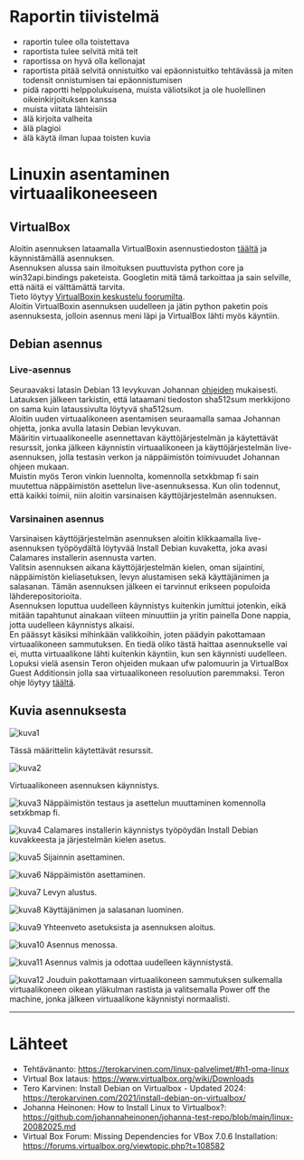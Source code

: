 # Raportin tiivistelmä

- raportin tulee olla toistettava
- raportista tulee selvitä mitä teit
- raportissa on hyvä olla kellonajat
- raportista pitää selvitä onnistuitko vai epäonnistuitko tehtävässä ja miten todensit onnistumisen tai epäonnistumisen
- pidä raportti helppolukuisena, muista väliotsikot ja ole huolellinen oikeinkirjoituksen kanssa
- muista viitata lähteisiin
- älä kirjoita valheita
- älä plagioi
- älä käytä ilman lupaa toisten kuvia

# Linuxin asentaminen virtuaalikoneeseen

## VirtualBox

Aloitin asennuksen lataamalla VirtualBoxin asennustiedoston [täältä](https://www.virtualbox.org/wiki/Downloads) ja käynnistämällä asennuksen.  
Asennuksen alussa sain ilmoituksen puuttuvista python core ja win32api.bindings paketeista. Googletin mitä tämä tarkoittaa ja sain selville, että näitä ei välttämättä tarvita.  
Tieto löytyy [VirtualBoxin keskustelu foorumilta](https://forums.virtualbox.org/viewtopic.php?t=108582).  
Aloitin VirtualBoxin asennuksen uudelleen ja jätin python paketin pois asennuksesta, jolloin asennus meni läpi ja VirtualBox lähti myös käyntiin.

## Debian asennus

### Live-asennus

Seuraavaksi latasin Debian 13 levykuvan Johannan [ohjeiden](https://github.com/johannaheinonen/johanna-test-repo/blob/main/linux-20082025.md) mukaisesti.  
Latauksen jälkeen tarkistin, että lataamani tiedoston sha512sum merkkijono on sama kuin lataussivulta löytyvä sha512sum.  
Aloitin uuden virtuaalikoneen asentamisen seuraamalla samaa Johannan ohjetta, jonka avulla latasin Debian levykuvan.  
Määritin virtuaalikoneelle asennettavan käyttöjärjestelmän ja käytettävät resurssit, jonka jälkeen käynnistin virtuaalikoneen ja käyttöjärjestelmän live-asennuksen, jolla testasin verkon ja näppäimistön toimivuudet Johannan ohjeen mukaan.  
Muistin myös Teron vinkin luennolta, komennolla setxkbmap fi sain muutettua näppäimistön asettelun live-asennuksessa. Kun olin todennut, että kaikki toimii, niin aloitin varsinaisen käyttöjärjestelmän asennuksen.

### Varsinainen asennus

Varsinaisen käyttöjärjestelmän asennuksen aloitin klikkaamalla live-asennuksen työpöydältä löytyvää Install Debian kuvaketta, joka avasi Calamares installerin asennusta varten.  
Valitsin asennuksen aikana käyttöjärjestelmän kielen, oman sijaintini, näppäimistön kieliasetuksen, levyn alustamisen sekä käyttäjänimen ja salasanan. Tämän asennuksen jälkeen ei tarvinnut erikseen populoida lähderepositorioita.  
Asennuksen loputtua uudelleen käynnistys kuitenkin jumittui jotenkin, eikä mitään tapahtunut ainakaan viiteen minuuttiin ja yritin painella Done nappia, jotta uudelleen käynnistys alkaisi.  
En päässyt käsiksi mihinkään valikkoihin, joten päädyin pakottamaan virtuaalikoneen sammutuksen. En tiedä oliko tästä haittaa asennukselle vai ei, mutta virtuaalikone lähti kuitenkin käyntiin, kun sen käynnisti uudelleen.  
Lopuksi vielä asensin Teron ohjeiden mukaan ufw palomuurin ja VirtualBox Guest Additionsin jolla saa virtuaalikoneen resoluution paremmaksi. Teron ohje löytyy [täältä](https://terokarvinen.com/2021/install-debian-on-virtualbox/).

## Kuvia asennuksesta

![kuva1](/pictures/newVM2.png)

Tässä määrittelin käytettävät resurssit.

![kuva2](/pictures/newVM5.png)

Virtuaalikoneen asennuksen käynnistys.

![kuva3](/pictures/newVM6.png)
Näppäimistön testaus ja asettelun muuttaminen komennolla setxkbmap fi.

![kuva4](/pictures/newVM7.png)
Calamares installerin käynnistys työpöydän Install Debian kuvakkeesta ja järjestelmän kielen asetus.

![kuva5](/pictures/newVM8.png)
Sijainnin asettaminen.

![kuva6](/pictures/newVM9.png)
Näppäimistön asettaminen.

![kuva7](/pictures/newVM10.png)
Levyn alustus.

![kuva8](/pictures/newVM11.png)
Käyttäjänimen ja salasanan luominen.

![kuva9](/pictures/newVM12.png)
Yhteenveto asetuksista ja asennuksen aloitus.

![kuva10](/pictures/newVM13.png)
Asennus menossa.

![kuva11](/pictures/newVM14.png)
Asennus valmis ja odottaa uudelleen käynnistystä.

![kuva12](/pictures/newVM17.png)
Jouduin pakottamaan virtuaalikoneen sammutuksen sulkemalla virtuaalikoneen oikean yläkulman rastista ja valitsemalla Power off the machine, jonka jälkeen virtuaalikone käynnistyi normaalisti.

---

# Lähteet

- Tehtävänanto: https://terokarvinen.com/linux-palvelimet/#h1-oma-linux
- Virtual Box lataus: https://www.virtualbox.org/wiki/Downloads
- Tero Karvinen: Install Debian on Virtualbox - Updated 2024: https://terokarvinen.com/2021/install-debian-on-virtualbox/
- Johanna Heinonen: How to Install Linux to Virtualbox?: https://github.com/johannaheinonen/johanna-test-repo/blob/main/linux-20082025.md
- Virtual Box Forum: Missing Dependencies for VBox 7.0.6 Installation: https://forums.virtualbox.org/viewtopic.php?t=108582
